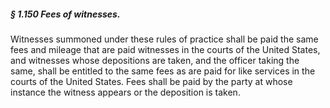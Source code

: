##### § 1.150 Fees of witnesses. #####

Witnesses summoned under these rules of practice shall be paid the same fees and mileage that are paid witnesses in the courts of the United States, and witnesses whose depositions are taken, and the officer taking the same, shall be entitled to the same fees as are paid for like services in the courts of the United States. Fees shall be paid by the party at whose instance the witness appears or the deposition is taken.